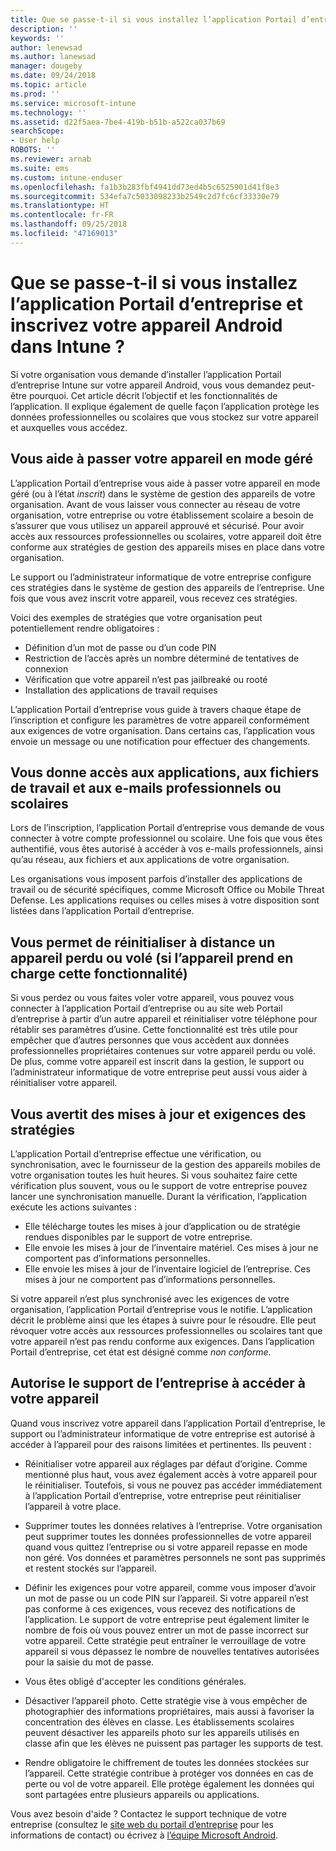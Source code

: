 ```yaml
---
title: Que se passe-t-il si vous installez l’application Portail d’entreprise pour Android ?
description: ''
keywords: ''
author: lenewsad
ms.author: lanewsad
manager: dougeby
ms.date: 09/24/2018
ms.topic: article
ms.prod: ''
ms.service: microsoft-intune
ms.technology: ''
ms.assetid: d22f5aea-7be4-419b-b51b-a522ca037b69
searchScope:
- User help
ROBOTS: ''
ms.reviewer: arnab
ms.suite: ems
ms.custom: intune-enduser
ms.openlocfilehash: fa1b3b283fbf4941dd73ed4b5c6525901d41f8e3
ms.sourcegitcommit: 534efa7c5033098233b2549c2d7fc6cf33330e79
ms.translationtype: HT
ms.contentlocale: fr-FR
ms.lasthandoff: 09/25/2018
ms.locfileid: "47169013"
---
```

# <a name="what-happens-if-you-install-the-company-portal-app-and-enroll-your-android-device-in-intune"></a>Que se passe-t-il si vous installez l’application Portail d’entreprise et inscrivez votre appareil Android dans Intune ?

Si votre organisation vous demande d’installer l’application Portail d’entreprise Intune sur votre appareil Android, vous vous demandez peut-être pourquoi. Cet article décrit l’objectif et les fonctionnalités de l’application. Il explique également de quelle façon l’application protège les données professionnelles ou scolaires que vous stockez sur votre appareil et auxquelles vous accédez.

## <a name="gets-your-device-managed"></a>Vous aide à passer votre appareil en mode géré
L’application Portail d’entreprise vous aide à passer votre appareil en mode géré (ou à l’état *inscrit*) dans le système de gestion des appareils de votre organisation. Avant de vous laisser vous connecter au réseau de votre organisation, votre entreprise ou votre établissement scolaire a besoin de s’assurer que vous utilisez un appareil approuvé et sécurisé. Pour avoir accès aux ressources professionnelles ou scolaires, votre appareil doit être conforme aux stratégies de gestion des appareils mises en place dans votre organisation. 

Le support ou l’administrateur informatique de votre entreprise configure ces stratégies dans le système de gestion des appareils de l’entreprise. Une fois que vous avez inscrit votre appareil, vous recevez ces stratégies. 

Voici des exemples de stratégies que votre organisation peut potentiellement rendre obligatoires :
* Définition d’un mot de passe ou d’un code PIN
* Restriction de l’accès après un nombre déterminé de tentatives de connexion
* Vérification que votre appareil n’est pas jailbreaké ou rooté
* Installation des applications de travail requises

L’application Portail d’entreprise vous guide à travers chaque étape de l’inscription et configure les paramètres de votre appareil conformément aux exigences de votre organisation. Dans certains cas, l’application vous envoie un message ou une notification pour effectuer des changements.

## <a name="gives-you-access-to-work-and-school-apps-work-files-and-email"></a>Vous donne accès aux applications, aux fichiers de travail et aux e-mails professionnels ou scolaires
Lors de l’inscription, l’application Portail d’entreprise vous demande de vous connecter à votre compte professionnel ou scolaire. Une fois que vous êtes authentifié, vous êtes autorisé à accéder à vos e-mails professionnels, ainsi qu’au réseau, aux fichiers et aux applications de votre organisation. 

Les organisations vous imposent parfois d’installer des applications de travail ou de sécurité spécifiques, comme Microsoft Office ou Mobile Threat Defense. Les applications requises ou celles mises à votre disposition sont listées dans l’application Portail d’entreprise.

## <a name="lets-you-remotely-reset-a-lost-or-stolen-device-if-device-supports-it"></a>Vous permet de réinitialiser à distance un appareil perdu ou volé (si l’appareil prend en charge cette fonctionnalité)
Si vous perdez ou vous faites voler votre appareil, vous pouvez vous connecter à l’application Portail d’entreprise ou au site web Portail d’entreprise à partir d’un autre appareil et réinitialiser votre téléphone pour rétablir ses paramètres d’usine. Cette fonctionnalité est très utile pour empêcher que d’autres personnes que vous accèdent aux données professionnelles propriétaires contenues sur votre appareil perdu ou volé. De plus, comme votre appareil est inscrit dans la gestion, le support ou l’administrateur informatique de votre entreprise peut aussi vous aider à réinitialiser votre appareil.  

## <a name="notifies-you-of-policy-updates-and-requirements"></a>Vous avertit des mises à jour et exigences des stratégies
L’application Portail d’entreprise effectue une vérification, ou synchronisation, avec le fournisseur de la gestion des appareils mobiles de votre organisation toutes les huit heures. Si vous souhaitez faire cette vérification plus souvent, vous ou le support de votre entreprise pouvez lancer une synchronisation manuelle. Durant la vérification, l’application exécute les actions suivantes :  
* Elle télécharge toutes les mises à jour d’application ou de stratégie rendues disponibles par le support de votre entreprise.  
* Elle envoie les mises à jour de l’inventaire matériel. Ces mises à jour ne comportent pas d’informations personnelles.  
* Elle envoie les mises à jour de l’inventaire logiciel de l’entreprise. Ces mises à jour ne comportent pas d’informations personnelles.  

Si votre appareil n’est plus synchronisé avec les exigences de votre organisation, l’application Portail d’entreprise vous le notifie. L’application décrit le problème ainsi que les étapes à suivre pour le résoudre. Elle peut révoquer votre accès aux ressources professionnelles ou scolaires tant que votre appareil n’est pas rendu conforme aux exigences. Dans l’application Portail d’entreprise, cet état est désigné comme *non conforme*. 

## <a name="permits-company-support-access-to-your-device"></a>Autorise le support de l’entreprise à accéder à votre appareil
Quand vous inscrivez votre appareil dans l’application Portail d’entreprise, le support ou l’administrateur informatique de votre entreprise est autorisé à accéder à l’appareil pour des raisons limitées et pertinentes. Ils peuvent :  

* Réinitialiser votre appareil aux réglages par défaut d’origine. Comme mentionné plus haut, vous avez également accès à votre appareil pour le réinitialiser. Toutefois, si vous ne pouvez pas accéder immédiatement à l’application Portail d’entreprise, votre entreprise peut réinitialiser l’appareil à votre place.  

* Supprimer toutes les données relatives à l’entreprise. Votre organisation peut supprimer toutes les données professionnelles de votre appareil quand vous quittez l’entreprise ou si votre appareil repasse en mode non géré. Vos données et paramètres personnels ne sont pas supprimés et restent stockés sur l’appareil.  

* Définir les exigences pour votre appareil, comme vous imposer d’avoir un mot de passe ou un code PIN sur l’appareil. Si votre appareil n’est pas conforme à ces exigences, vous recevez des notifications de l’application. Le support de votre entreprise peut également limiter le nombre de fois où vous pouvez entrer un mot de passe incorrect sur votre appareil. Cette stratégie peut entraîner le verrouillage de votre appareil si vous dépassez le nombre de nouvelles tentatives autorisées pour la saisie du mot de passe.  

* Vous êtes obligé d'accepter les conditions générales.  

* Désactiver l’appareil photo. Cette stratégie vise à vous empêcher de photographier des informations propriétaires, mais aussi à favoriser la concentration des élèves en classe. Les établissements scolaires peuvent désactiver les appareils photo sur les appareils utilisés en classe afin que les élèves ne puissent pas partager les supports de test.  

* Rendre obligatoire le chiffrement de toutes les données stockées sur l’appareil. Cette stratégie contribue à protéger vos données en cas de perte ou vol de votre appareil. Elle protège également les données qui sont partagées entre plusieurs appareils ou applications.  

Vous avez besoin d'aide ? Contactez le support technique de votre entreprise (consultez le [site web du portail d’entreprise](https://go.microsoft.com/fwlink/?linkid=2010980) pour les informations de contact) ou écrivez à <a href="mailto:wintunedroidfbk@microsoft.com?subject=I'm having trouble installing the Company Portal app on my Android device&body=Describe the issue you're experiencing here.">l’équipe Microsoft Android</a>.
